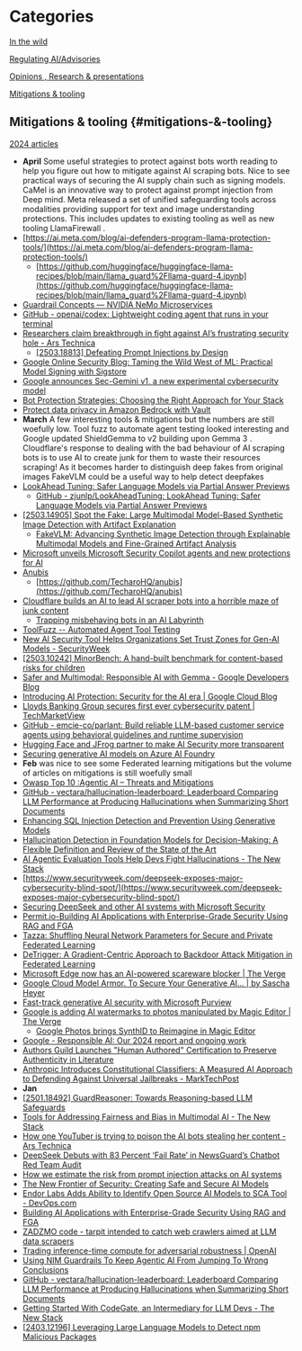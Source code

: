 # Categories

[In the wild](https://github.com/grapesfrog/GAI-is-going-well/blob/main/in-the-wild.md#in-the-wild-in-the-wild)

[Regulating AI/Advisories](https://github.com/grapesfrog/GAI-is-going-well/blob/main/regulate-ai.md#regulating-ai--advisories-regulating-ai-advisories)

[Opinions , Research & presentations ](https://github.com/grapesfrog/GAI-is-going-well/blob/main/opinion.md#opinions--research--presentations-opinions-research--presentations)

[Mitigations & tooling](https://github.com/grapesfrog/GAI-is-going-well/blob/main/mitigation.md#mitigations--tooling-mitigations--tooling)

## Mitigations & tooling {#mitigations-&-tooling}

[2024 articles](https://github.com/grapesfrog/GAI-is-going-well/blob/main/2024/mitigation.md#mitigations--tooling-mitigations--tooling)

* **April** Some useful strategies to protect against bots worth reading to help you figure out how to mitigate against AI scraping bots. Nice to see practical ways of securing the AI supply chain such as signing models. CaMel is an innovative way to protect against prompt injection from Deep mind. Meta released a set of  unified safeguarding tools across modalities providing support for text and image understanding protections. This includes updates to existing tooling as well as new tooling LlamaFirewall . 
* [https://ai.meta.com/blog/ai-defenders-program-llama-protection-tools/](https://ai.meta.com/blog/ai-defenders-program-llama-protection-tools/) 
    * [https://github.com/huggingface/huggingface-llama-recipes/blob/main/llama_guard%2Fllama-guard-4.ipynb](https://github.com/huggingface/huggingface-llama-recipes/blob/main/llama_guard%2Fllama-guard-4.ipynb) 
* [Guardrail Concepts — NVIDIA NeMo Microservices](https://docs.nvidia.com/nemo/microservices/latest/about/core-concepts/guardrails.html) 
* [GitHub - openai/codex: Lightweight coding agent that runs in your terminal](https://github.com/openai/codex) 
* [Researchers claim breakthrough in fight against AI’s frustrating security hole - Ars Technica](https://arstechnica.com/information-technology/2025/04/researchers-claim-breakthrough-in-fight-against-ais-frustrating-security-hole/) 
    * [[2503.18813] Defeating Prompt Injections by Design](https://arxiv.org/abs/2503.18813) 
* [Google Online Security Blog: Taming the Wild West of ML: Practical Model Signing with Sigstore](https://security.googleblog.com/2025/04/taming-wild-west-of-ml-practical-model.html) 
* [Google announces Sec-Gemini v1, a new experimental cybersecurity model](https://security.googleblog.com/2025/04/google-launches-sec-gemini-v1-new.html) 
* [Bot Protection Strategies: Choosing the Right Approach for Your Stack](https://thenewstack.io/bot-protection-strategies-choosing-the-right-approach-for-your-stack/) 
* [Protect data privacy in Amazon Bedrock with Vault](https://www.hashicorp.com/en/blog/protect-data-privacy-in-amazon-bedrock-with-vault) 
* **March** A few interesting tools & mitigations but the numbers are still woefully low. Tool fuzz to automate agent testing looked interesting and Google updated ShieldGemma to v2  building upon Gemma 3 . Cloudflare's response to dealing with the bad behaviour of AI scraping bots is to use AI to create junk for them to waste their resources scraping! As it becomes  harder to distinguish deep fakes from original images FakeVLM could be a useful way to help detect deepfakes 
* [LookAhead Tuning: Safer Language Models via Partial Answer Previews](https://arxiv.org/abs/2503.19041)
    * [GitHub - zjunlp/LookAheadTuning: LookAhead Tuning: Safer Language Models via Partial Answer Previews](https://github.com/zjunlp/LookAheadTuning) 
* [[2503.14905] Spot the Fake: Large Multimodal Model-Based Synthetic Image Detection with Artifact Explanation](https://arxiv.org/abs/2503.14905) 
    * [FakeVLM: Advancing Synthetic Image Detection through Explainable Multimodal Models and Fine-Grained Artifact Analysis](https://github.com/opendatalab/FakeVLM) 
* [Microsoft unveils Microsoft Security Copilot agents and new protections for AI](https://www.microsoft.com/en-us/security/blog/2025/03/24/microsoft-unveils-microsoft-security-copilot-agents-and-new-protections-for-ai/) 
* [Anubis](https://anubis.techaro.lol/docs/) 
    * [https://github.com/TecharoHQ/anubis](https://github.com/TecharoHQ/anubis) 
* [Cloudflare builds an AI to lead AI scraper bots into a horrible maze of junk content](https://www.theregister.com/2025/03/21/cloudflare_ai_labyrinth/) 
    * [Trapping misbehaving bots in an AI Labyrinth](https://blog.cloudflare.com/ai-labyrinth/) 
* [ToolFuzz -- Automated Agent Tool Testing](https://arxiv.org/abs/2503.04479v2) 
* [New AI Security Tool Helps Organizations Set Trust Zones for Gen-AI Models - SecurityWeek](https://www.securityweek.com/new-ai-security-tool-helps-organizations-set-trust-zones-for-gen-ai-models/) 
* [[2503.10242] MinorBench: A hand-built benchmark for content-based risks for children](https://arxiv.org/abs/2503.10242) 
* [Safer and Multimodal: Responsible AI with Gemma - Google Developers Blog](https://developers.googleblog.com/en/safer-and-multimodal-responsible-ai-with-gemma/) 
* [Introducing AI Protection: Security for the AI era | Google Cloud Blog](https://cloud.google.com/blog/products/identity-security/introducing-ai-protection-security-for-the-ai-era) 
* [Lloyds Banking Group secures first ever cybersecurity patent | TechMarketView](https://www.techmarketview.com/ukhotviews/archive/2025/03/04/lloyds-banking-group-secures-first-ever-cybersecurity-patent) 
* [GitHub - emcie-co/parlant: Build reliable LLM-based customer service agents using behavioral guidelines and runtime supervision](https://github.com/emcie-co/parlant) 
*  [Hugging Face and JFrog partner to make AI Security more transparent](https://huggingface.co/blog/jfrog) 
* [Securing generative AI models on Azure AI Foundry](https://www.microsoft.com/en-us/security/blog/2025/03/04/securing-generative-ai-models-on-azure-ai-foundry/) 
* **Feb** was nice to see some Federated learning mitigations but the volume of articles on mitigations is still woefully small 
* [Owasp Top 10 :Agentic AI – Threats and Mitigations](https://genai.owasp.org/resource/agentic-ai-threats-and-mitigations/) 
* [GitHub - vectara/hallucination-leaderboard: Leaderboard Comparing LLM Performance at Producing Hallucinations when Summarizing Short Documents](https://github.com/vectara/hallucination-leaderboard) 
* [Enhancing SQL Injection Detection and Prevention Using Generative Models](https://arxiv.org/abs/2502.04786v1) 
* [Hallucination Detection in Foundation Models for Decision-Making: A Flexible Definition and Review of the State of the Art](https://arxiv.org/abs/2403.16527v2)  
* [AI Agentic Evaluation Tools Help Devs Fight Hallucinations - The New Stack](https://thenewstack.io/ai-agentic-evaluation-tools-help-devs-fight-hallucinations/) 
* [https://www.securityweek.com/deepseek-exposes-major-cybersecurity-blind-spot/](https://www.securityweek.com/deepseek-exposes-major-cybersecurity-blind-spot/) 
* [Securing DeepSeek and other AI systems with Microsoft Security](https://www.microsoft.com/en-us/security/blog/2025/02/13/securing-deepseek-and-other-ai-systems-with-microsoft-security/) 
* [Permit.io-Building AI Applications with Enterprise-Grade Security Using RAG and FGA](https://www.permit.blog/blog/building-ai-applications-with-enterprise-grade-security-using-fga-and-rag?utm_source=feedly&utm_medium=cpc&utm_campaign=january)
* [Tazza: Shuffling Neural Network Parameters for Secure and Private Federated Learning](https://arxiv.org/abs/2412.07454v2)
* [DeTrigger: A Gradient-Centric Approach to Backdoor Attack Mitigation in Federated Learning](https://arxiv.org/abs/2411.12220v2)
* [Microsoft Edge now has an AI-powered scareware blocker | The Verge](https://www.theverge.com/news/608123/microsoft-edge-scareware-blocker-feature) 
* [Google Cloud Model Armor. To Secure Your Generative AI… | by Sascha Heyer](https://medium.com/google-cloud/google-cloud-model-armor-6242dbae90b8) 
* [Fast-track generative AI security with Microsoft Purview](https://www.microsoft.com/en-us/security/blog/2025/01/27/fast-track-generative-ai-security-with-microsoft-purview/) 
* [Google is adding AI watermarks to photos manipulated by Magic Editor | The Verge](https://www.theverge.com/news/607515/google-photossynthid-ai-watermarks-magic-editor) 
    * [Google Photos brings SynthID to Reimagine in Magic Editor](https://blog.google/feed/synthid-reimagine-magic-editor/) 
* [Google - Responsible AI: Our 2024 report and ongoing work](https://blog.google/technology/ai/responsible-ai-2024-report-ongoing-work/) 
* [Authors Guild Launches "Human Authored" Certification to Preserve Authenticity in Literature](https://authorsguild.org/news/ag-launches-human-authored-certification-to-preserve-authenticity-in-literature/) 
* [Anthropic Introduces Constitutional Classifiers: A Measured AI Approach to Defending Against Universal Jailbreaks - MarkTechPost](https://www.marktechpost.com/2025/02/03/anthropic-introduces-constitutional-classifiers-a-measured-ai-approach-to-defending-against-universal-jailbreaks/) 
* **Jan**
* [[2501.18492] GuardReasoner: Towards Reasoning-based LLM Safeguards](https://arxiv.org/abs/2501.18492) 
* [Tools for Addressing Fairness and Bias in Multimodal AI - The New Stack](https://thenewstack.io/tools-for-addressing-fairness-and-bias-in-multimodal-ai/) 
* [How one YouTuber is trying to poison the AI bots stealing her content - Ars Technica](https://arstechnica.com/ai/2025/01/how-one-youtuber-is-trying-to-poison-the-ai-bots-stealing-her-content/) 
* [DeepSeek Debuts with 83 Percent ‘Fail Rate’ in NewsGuard’s Chatbot Red Team Audit](https://www.newsguardrealitycheck.com/p/deepseek-debuts-with-83-percent-fail) 
* [How we estimate the risk from prompt injection attacks on AI systems](https://security.googleblog.com/2025/01/how-we-estimate-risk-from-prompt.html?m=1)
* [The New Frontier of Security: Creating Safe and Secure AI Models](https://opensource.googleblog.com/2025/01/creating-safe-secure-ai-models.html?m=1)
* [Endor Labs Adds Ability to Identify Open Source AI Models to SCA Tool - DevOps.com](https://devops.com/endor-labs-adds-ability-to-identify-open-source-ai-models-to-sca-tool/)
* [Building AI Applications with Enterprise-Grade Security Using RAG and FGA](https://www.permit.blog/blog/building-ai-applications-with-enterprise-grade-security-using-fga-and-rag)
* [ZADZMO code - tarpit intended to catch web crawlers aimed at LLM data scrapers](https://zadzmo.org/code/nepenthes/)  
* [Trading inference-time compute for adversarial robustness | OpenAI](https://openai.com/index/trading-inference-time-compute-for-adversarial-robustness/)
* [Using NIM Guardrails To Keep Agentic AI From Jumping To Wrong Conclusions](https://www.nextplatform.com/2025/01/16/using-nim-guardrails-to-keep-agentic-ai-from-jumping-to-wrong-conclusions/) 
* [GitHub - vectara/hallucination-leaderboard: Leaderboard Comparing LLM Performance at Producing Hallucinations when Summarizing Short Documents](https://github.com/vectara/hallucination-leaderboard) 
* [Getting Started With CodeGate, an Intermediary for LLM Devs - The New Stack](https://thenewstack.io/getting-started-with-codegate-an-intermediary-for-llm-devs/)
* [[2403.12196] Leveraging Large Language Models to Detect npm Malicious Packages](https://arxiv.org/abs/2403.12196)